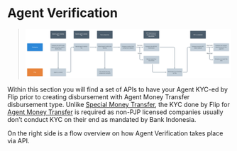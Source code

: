 <div></div>

# Agent Verification

<blockquote>
  <a class="spotlight" href="../../images/product-flows/agent-verification.png" data-autofit="false">
    <img src="../../images/product-flows/agent-verification.png" alt="Agent Verification Flowchart">
  </a>
</blockquote>

Within this section you will find a set of APIs to have your Agent KYC-ed by Flip prior to creating disbursement with Agent Money Transfer disbursement type. Unlike [Special Money Transfer](#special-money-transfer), the KYC done by Flip for [Agent Money Transfer](#agent-money-transfer) is required as non-PJP licensed companies usually don’t conduct KYC on their end as mandated by Bank Indonesia.

On the right side is a flow overview on how Agent Verification takes place via API.
